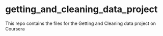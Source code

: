 getting_and_cleaning_data_project
=================================

This repo contains the files for the Getting and Cleaning data project on Coursera
